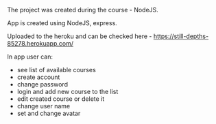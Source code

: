 The project was created during the course - NodeJS.

App is created using NodeJS, express.

Uploaded to the heroku and can be checked here - https://still-depths-85278.herokuapp.com/

In app user can:
- see list of available courses
- create account
- change password
- login and add new course to the list
- edit created course or delete it
- change user name 
- set and change avatar
